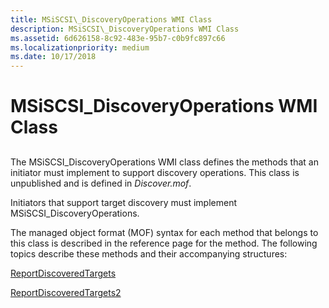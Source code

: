 ```yaml
---
title: MSiSCSI\_DiscoveryOperations WMI Class
description: MSiSCSI\_DiscoveryOperations WMI Class
ms.assetid: 6d626158-8c92-483e-95b7-c0b9fc897c66
ms.localizationpriority: medium
ms.date: 10/17/2018
---
```


# MSiSCSI\_DiscoveryOperations WMI Class


## <span id="ddk_msiscsi_discoveryoperations_wmi_class_kr"></span><span id="DDK_MSISCSI_DISCOVERYOPERATIONS_WMI_CLASS_KR"></span>


The MSiSCSI\_DiscoveryOperations WMI class defines the methods that an initiator must implement to support discovery operations. This class is unpublished and is defined in *Discover.mof*.

Initiators that support target discovery must implement MSiSCSI\_DiscoveryOperations.

The managed object format (MOF) syntax for each method that belongs to this class is described in the reference page for the method. The following topics describe these methods and their accompanying structures:

[ReportDiscoveredTargets](reportdiscoveredtargets.md)

[ReportDiscoveredTargets2](reportdiscoveredtargets2.md)

 

 





